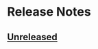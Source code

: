 # Release Notes

## [Unreleased](https://github.com/ixocreate/media-package/compare/0.1.0...develop)
